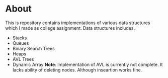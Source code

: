 # About
This is repository contains implementations of various data structures
which I made as college assignment. Data structures includes.

* Stacks
* Queues
* Binary Search Trees
* Heaps
* AVL Trees
* Dynamic Array
**Note**: Implementation of AVL is currently not complete. It lacks ability of deleting nodes. Although inseartion works fine.
